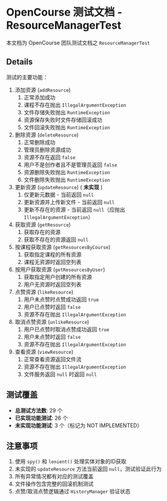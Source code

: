# OpenCourse 测试文档 - ResourceManagerTest

本文档为 OpenCourse 团队测试文档之 `ResourceManagerTest`

## Details

测试的主要功能：

1. 添加资源 (`addResource`)
   1. 正常添加成功
   2. 课程不存在抛出 `IllegalArgumentException`
   3. 文件存储失败抛出 `RuntimeException`
   4. 资源保存失败时文件存储回滚成功
   5. 文件回滚失败抛出 `RuntimeException`
2. 删除资源 (`deleteResource`)
   1. 正常删除成功
   2. 管理员删除资源成功
   3. 资源不存在返回 `false`
   4. 用户不是创作者且不是管理员返回 `false`
   5. 资源删除失败抛出 `RuntimeException`
   6. 文件删除失败抛出 `RuntimeException`
3. 更新资源 (`updateResource`) ( **未实现** )
   1. 仅更新元数据 - 当前返回 `null`
   2. 更新资源并上传新文件 - 当前返回 `null`
   3. 更新不存在的资源 - 当前返回 `null`（应抛出 `IllegalArgumentException`）
4. 获取资源 (`getResource`)
   1. 获取存在的资源
   2. 获取不存在的资源返回 `null`
5. 按课程获取资源 (`getResourcesByCourse`)
   1. 获取指定课程的所有资源
   2. 课程无资源时返回空列表
6. 按用户获取资源 (`getResourcesByUser`)
   1. 获取指定用户创建的所有资源
   2. 用户无资源时返回空列表
7. 点赞资源 (`likeResource`)
   1. 用户未点赞时点赞成功返回 `true`
   2. 用户已点赞时返回 `false`
   3. 资源不存在抛出 `IllegalArgumentException`
8. 取消点赞资源 (`unlikeResource`)
   1. 用户已点赞时取消点赞成功返回 `true`
   2. 用户未点赞时返回 `false`
   3. 资源不存在抛出 `IllegalArgumentException`
9. 查看资源 (`viewResource`)
   1. 正常查看资源返回文件流
   2. 资源不存在抛出 `IllegalArgumentException`
   3. 文件服务返回 `null` 时返回 `null`

## 测试覆盖

- **总测试方法数**: 29 个
- **已实现功能测试**: 26 个
- **未实现功能测试**: 3 个（标记为 NOT IMPLEMENTED）

## 注意事项

1. 使用 `spy()` 和 `lenient()` 处理实体对象的ID获取
2. 未实现的 `updateResource` 方法当前返回 `null`，测试验证此行为
3. 所有异常情况都有对应的测试覆盖
4. 文件操作包含完整的回滚机制测试
5. 点赞/取消点赞逻辑通过 `HistoryManager` 验证状态
